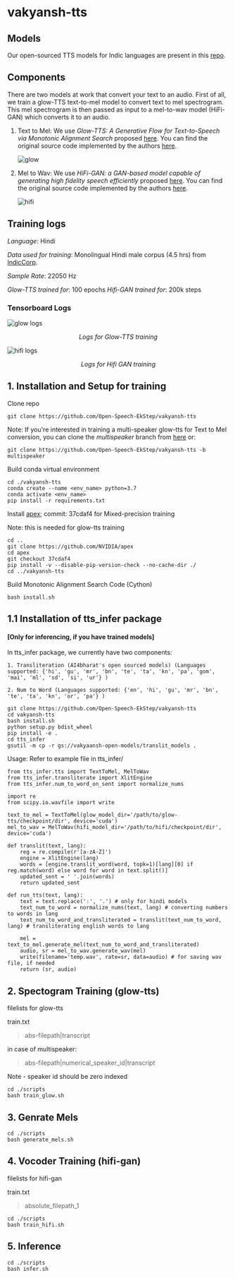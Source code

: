 # vakyansh-tts

## Models
Our open-sourced TTS models for Indic languages are present in this [repo](https://github.com/Open-Speech-EkStep/vakyansh-models).

## Components
There are two models at work that convert your text to an audio. First of all, we train a glow-TTS text-to-mel model to convert text to mel spectrogram. This mel spectrogram is then passed as input to a mel-to-wav model (HiFi-GAN) which converts it to an audio.


1. Text to Mel: We use _Glow-TTS: A Generative Flow for Text-to-Speech via Monotonic Alignment Search_ proposed [here](https://arxiv.org/abs/2005.11129). You can find the original source code implemented by the authors [here](https://github.com/jaywalnut310/glow-tts).

    
    ![glow](img/glow_training_and_inference.png)
    <p align="center">

    </p>
    <p align="center">
    </p>


2. Mel to Wav: We use _HiFi-GAN: a GAN-based model capable of generating high fidelity speech efficiently_ proposed [here](https://arxiv.org/abs/2010.05646).
You can find the original source code implemented by the authors [here](https://github.com/jik876/hifi-gan).

    
    ![hifi](img/hifi_GAN.png)
    <p align="center">

    </p>
    <p align="center">
    </p>

## Training logs
_Language_: Hindi

_Data used for training_: Monolingual Hindi male corpus (4.5 hrs) from [IndicCorp](https://www.iitm.ac.in/donlab/tts/database.php). 

_Sample Rate_: 22050 Hz

_Glow-TTS trained for_: 100 epochs
_Hifi-GAN trained for_: 200k steps

### Tensorboard Logs

![glow logs](img/glow_hi_male_logs.png)
<p align="center">

</p>
<p align="center">
<i>Logs for Glow-TTS training</i>
</p>

![hifi logs](img/hifi_hi_male_logs.png)
<p align="center">

</p>
<p align="center">
<i>Logs for Hifi GAN training</i>
</p>


## 1. Installation and Setup for training

Clone repo
```
git clone https://github.com/Open-Speech-EkStep/vakyansh-tts
```
Note: If you're interested in training a multi-speaker glow-tts for Text to Mel conversion, you can clone the _multispeaker_ branch from [here](https://github.com/Open-Speech-EkStep/vakyansh-tts/tree/multispeaker) or:

```
git clone https://github.com/Open-Speech-EkStep/vakyansh-tts -b multispeaker
```

Build conda virtual environment
```
cd ./vakyansh-tts
conda create --name <env_name> python=3.7
conda activate <env_name>
pip install -r requirements.txt
```
Install [apex](https://github.com/NVIDIA/apex); commit: 37cdaf4 for Mixed-precision training

Note: this is needed for glow-tts training
```
cd ..
git clone https://github.com/NVIDIA/apex
cd apex
git checkout 37cdaf4
pip install -v --disable-pip-version-check --no-cache-dir ./
cd ../vakyansh-tts
```
Build Monotonic Alignment Search Code (Cython)
```
bash install.sh
```
## 1.1 Installation of tts_infer package 
#### [Only for inferencing, if you have trained models]

In tts_infer package, we currently have two components:
    
    1. Transliteration (AI4bharat's open sourced models) (Languages supported: {'hi', 'gu', 'mr', 'bn', 'te', 'ta', 'kn', 'pa', 'gom', 'mai', 'ml', 'sd', 'si', 'ur'} )
    
    2. Num to Word (Languages supported: {'en', 'hi', 'gu', 'mr', 'bn', 'te', 'ta', 'kn', 'or', 'pa'} )
```
git clone https://github.com/Open-Speech-EkStep/vakyansh-tts
cd vakyansh-tts
bash install.sh
python setup.py bdist_wheel
pip install -e .
cd tts_infer
gsutil -m cp -r gs://vakyaansh-open-models/translit_models .
```

Usage: Refer to example file in tts_infer/
```
from tts_infer.tts import TextToMel, MelToWav
from tts_infer.transliterate import XlitEngine
from tts_infer.num_to_word_on_sent import normalize_nums

import re
from scipy.io.wavfile import write

text_to_mel = TextToMel(glow_model_dir='/path/to/glow-tts/checkpoint/dir', device='cuda')
mel_to_wav = MelToWav(hifi_model_dir='/path/to/hifi/checkpoint/dir', device='cuda')

def translit(text, lang):
    reg = re.compile(r'[a-zA-Z]')
    engine = XlitEngine(lang)
    words = [engine.translit_word(word, topk=1)[lang][0] if reg.match(word) else word for word in text.split()]
    updated_sent = ' '.join(words)
    return updated_sent
    
def run_tts(text, lang):
    text = text.replace('।', '.') # only for hindi models
    text_num_to_word = normalize_nums(text, lang) # converting numbers to words in lang
    text_num_to_word_and_transliterated = translit(text_num_to_word, lang) # transliterating english words to lang
    
    mel = text_to_mel.generate_mel(text_num_to_word_and_transliterated)
    audio, sr = mel_to_wav.generate_wav(mel)
    write(filename='temp.wav', rate=sr, data=audio) # for saving wav file, if needed
    return (sr, audio)
```


## 2. Spectogram Training (glow-tts)

filelists for glow-tts

train.txt
> abs-filepath|transcript

in case of multispeaker:
> abs-filepath|numerical_speaker_id|transcript

Note - speaker id should be zero indexed

```
cd ./scripts
bash train_glow.sh
```
## 3. Genrate Mels

```
cd ./scripts
bash generate_mels.sh
```
## 4. Vocoder Training (hifi-gan)
filelists for hifi-gan

train.txt
> absolute_filepath_1


```
cd ./scripts
bash train_hifi.sh
```
## 5. Inference
```
cd ./scripts
bash infer.sh
```
